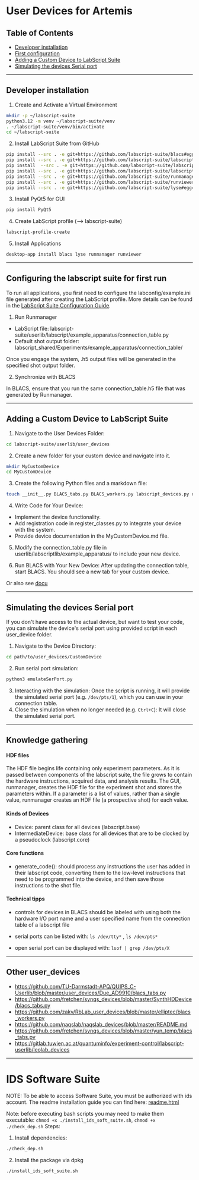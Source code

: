 # User Devices for Artemis 

## Table of Contents
- [Developer installation](#developer-installation)
- [First configuration](#configuring-the-labscript-suite-for-first-run)
- [Adding a Custom Device to LabScript Suite](#adding-a-custom-device-to-labscript-suite)
- [Simulating the devices Serial port](#simulating-the-devices-serial-port)

---

## Developer installation
1. Create and Activate a Virtual Environment
```bash
mkdir -p ~/labscript-suite
python3.12 -m venv ~/labscript-suite/venv
. ~/labscript-suite/venv/bin/activate
cd ~/labscript-suite
```
2. Install LabScript Suite from GitHub
```bash
pip install --src . -e git+https://github.com/labscript-suite/blacs#egg=blacs
pip install --src . -e git+https://github.com/labscript-suite/labscript#egg=labscript
pip install  --src . -e git+https://github.com/labscript-suite/labscript-devices#egg=labscript-devices
pip install --src . -e git+https://github.com/labscript-suite/labscript-utils#egg=labscript-utils
pip install --src . -e git+https://github.com/labscript-suite/runmanager#egg=runmanager
pip install --src . -e git+https://github.com/labscript-suite/runviewer#egg=runviewer
pip install --src . -e git+https://github.com/labscript-suite/lyse#egg=lyse
```

3. Install  PyQt5 for GUI
```bash
pip install PyQt5
```

4. Create LabScript profile (--> labscript-suite)
```bash
labscript-profile-create
```

5. Install Applications
```bash
desktop-app install blacs lyse runmanager runviewer
```

---
## Configuring the labscript suite for first run
To run all applications, you first need to configure the labconfig/example.ini file generated after creating the LabScript profile. More details can be found in the [LabScript Suite Configuration Guide](https://labscriptsuite.org/en/latest/setup/configuration/).

1. Run Runmanager

- LabScript file: labscript-suite/userlib/labscript/example_apparatus/connection_table.py
- Default shot output folder: labscript_shared/Experiments/example_apparatus/connection_table/

Once you engage the system, .h5 output files will be generated in the specified shot output folder.

2. Synchronize with BLACS

In BLACS, ensure that you run the same connection_table.h5 file that was generated by Runmanager.

---
## Adding a Custom Device to LabScript Suite

1. Navigate to the User Devices Folder: 
```bash 
cd labscript-suite/userlib/user_devices
```
2. Create a new folder for your custom device and navigate into it.
```bash
mkdir MyCustomDevice
cd MyCustomDevice
```

3. Create the following Python files and a markdown file:
``` bash
touch __init__.py BLACS_tabs.py BLACS_workers.py labscript_devices.py register_classes.py MyCustomDevice.md
```

4. Write Code for Your Device:

- Implement the device functionality.
- Add registration code in register_classes.py to integrate your device with the system.
- Provide device documentation in the MyCustomDevice.md file.

5. Modify the connection_table.py file in userlib/labscriptlib/example_apparatus/ to include your new device.

6. Run BLACS with Your New Device: After updating the connection table, start BLACS. You should see a new tab for your custom device.

Or also see [docu](https://github.com/labscript-suite/blacs/blob/master/docs/How%20to%20add%20a%20new%20device/main.pdf)

---

## Simulating the devices Serial port
If you don't have access to the actual device, but want to test your code, you can simulate the device's serial port using provided script in each user_device folder. 

1. Navigate to the Device Directory:
```bash
cd path/to/user_devices/CustomDevice
```
2. Run serial port simulation:
```bash 
python3 emulateSerPort.py
```
3. Interacting with the simulation: Once the script is running, it will provide the simulated serial port (e.g. `/dev/pts/1`), which you can use in your connection table. 
4. Close the simulation when no longer needed (e.g. `Ctrl+C`): It will close the simulated serial port. 

---
## Knowledge gathering
#### HDF files
 The HDF file begins life containing only experiment parameters. As it is passed between components of the labscript suite, 
 the file grows to contain the hardware instructions, acquired data, and analysis results. 
 The GUI, runmanager, creates the HDF file for the experiment shot and stores the parameters within. 
 If a parameter is a list of values, rather than a single value, 
 runmanager creates an HDF file (a prospective shot) for each value.
#### Kinds of Devices
- Device: parent class for all devices (labscript.base)
- IntermediateDevice: base class for all devices that are to be clocked by a pseudoclock (labscript.core)

#### Core functions
- generate_code(): should process any instructions the user has added in their labscript code, converting them to the low-level instructions that need to be programmed into the device, and then save those instructions to the shot file.

#### Technical tipps
- controls for devices in BLACS should be labeled with using both the hardware I/O port name 
and a user specified name from the connection table of a labscript file

- serial ports can be listed with: `ls /dev/tty*` , `ls /dev/pts*`
- open serial port can be displayed with: `lsof | grep /dev/pts/X`

---
## Other user_devices

- https://github.com/TU-Darmstadt-APQ/QUIPS_C-Userlib/blob/master/user_devices/Due_AD9910/blacs_tabs.py
- https://github.com/fretchen/synqs_devices/blob/master/SynthHDDevice/blacs_tabs.py
- https://github.com/zakv/RbLab_user_devices/blob/master/elliptec/blacs_workers.py
- https://github.com/naqslab/naqslab_devices/blob/master/README.md
- https://github.com/fretchen/synqs_devices/blob/master/yun_temp/blacs_tabs.py
- https://gitlab.tuwien.ac.at/quantuminfo/experiment-control/labscript-userlib/leolab_devices

--- 
# IDS Software Suite
NOTE: To be able to access Software Suite, you must be authorized with ids account.
The readme installation guide you can find here: [readme.html](https://de.ids-imaging.com/files/downloads/ids-software-suite/readme/readme-ids-software-suite-linux-4.96.1_EN.html)

Note: before executing bash scripts you may need to make them executable:
`chmod +x ./install_ids_soft_suite.sh`, `chmod +x ./check_dep.sh`
Steps:
1. Install dependencies:
```bash
./check_dep.sh
```
2. Install the package via dpkg
```bash
./install_ids_soft_suite.sh 
```




